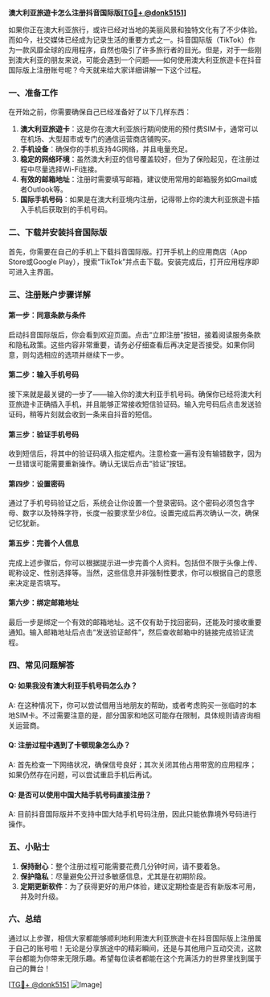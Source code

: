 **澳大利亚旅遊卡怎么注册抖音国际版[[TG💪+ @donk5151](https://t.me/s/donk5151)]**

如果你正在澳大利亚旅行，或许已经对当地的美丽风景和独特文化有了不少体验。而如今，社交媒体已经成为记录生活的重要方式之一。抖音国际版（TikTok）作为一款风靡全球的应用程序，自然也吸引了许多旅行者的目光。但是，对于一些刚到澳大利亚的朋友来说，可能会遇到一个问题——如何使用澳大利亚旅遊卡在抖音国际版上注册账号呢？今天就来给大家详细讲解一下这个过程。

### 一、准备工作

在开始之前，你需要确保自己已经准备好了以下几样东西：

1. **澳大利亚旅遊卡**：这是你在澳大利亚旅行期间使用的预付费SIM卡，通常可以在机场、大型超市或专门的通信运营商店铺购买。
2. **手机设备**：确保你的手机支持4G网络，并且电量充足。
3. **稳定的网络环境**：虽然澳大利亚的信号覆盖较好，但为了保险起见，在注册过程中尽量选择Wi-Fi连接。
4. **有效的邮箱地址**：注册时需要填写邮箱，建议使用常用的邮箱服务如Gmail或者Outlook等。
5. **国际手机号码**：如果是在澳大利亚境内注册，记得带上你的澳大利亚旅遊卡插入手机后获取到的手机号码。

### 二、下载并安装抖音国际版

首先，你需要在自己的手机上下载抖音国际版。打开手机上的应用商店（App Store或Google Play），搜索“TikTok”并点击下载。安装完成后，打开应用程序即可进入主界面。

### 三、注册账户步骤详解

#### 第一步：同意条款与条件

启动抖音国际版后，你会看到欢迎页面。点击“立即注册”按钮，接着阅读服务条款和隐私政策。这些内容非常重要，请务必仔细查看后再决定是否接受。如果你同意，则勾选相应的选项并继续下一步。

#### 第二步：输入手机号码

接下来就是最关键的一步了——输入你的澳大利亚手机号码。确保你已经将澳大利亚旅遊卡正确插入手机，并且能够正常接收短信验证码。输入完号码后点击发送验证码，稍等片刻就会收到一条来自抖音的短信。

#### 第三步：验证手机号码

收到短信后，将其中的验证码填入指定框内。注意检查一遍有没有输错数字，因为一旦错误可能需要重新操作。确认无误后点击“验证”按钮。

#### 第四步：设置密码

通过了手机号码验证之后，系统会让你设置一个登录密码。这个密码必须包含字母、数字以及特殊字符，长度一般要求至少8位。设置完成后再次确认一次，确保记忆犹新。

#### 第五步：完善个人信息

完成上述步骤后，你可以根据提示进一步完善个人资料。包括但不限于头像上传、昵称设定、性别选择等。当然，这些信息并非强制性要求，你可以根据自己的意愿来决定是否填写。

#### 第六步：绑定邮箱地址

最后一步是绑定一个有效的邮箱地址。这不仅有助于找回密码，还能及时接收重要通知。输入邮箱地址后点击“发送验证邮件”，然后查收邮箱中的链接完成验证流程。

### 四、常见问题解答

#### Q: 如果我没有澳大利亚手机号码怎么办？
A: 在这种情况下，你可以尝试借用当地朋友的帮助，或者考虑购买一张临时的本地SIM卡。不过需要注意的是，部分国家和地区可能存在限制，具体规则请咨询相关运营商。

#### Q: 注册过程中遇到了卡顿现象怎么办？
A: 首先检查一下网络状况，确保信号良好；其次关闭其他占用带宽的应用程序；如果仍然存在问题，可以尝试重启手机后再试。

#### Q: 是否可以使用中国大陆手机号码直接注册？
A: 目前抖音国际版并不支持中国大陆手机号码注册，因此只能依靠境外号码进行操作。

### 五、小贴士

1. **保持耐心**：整个注册过程可能需要花费几分钟时间，请不要着急。
2. **保护隐私**：尽量避免公开过多敏感信息，尤其是在初期阶段。
3. **定期更新软件**：为了获得更好的用户体验，建议定期检查是否有新版本可用，并及时升级。

### 六、总结

通过以上步骤，相信大家都能够顺利地利用澳大利亚旅遊卡在抖音国际版上注册属于自己的账号啦！无论是分享旅途中的精彩瞬间，还是与其他用户互动交流，这款平台都能为你带来无限乐趣。希望每位读者都能在这个充满活力的世界里找到属于自己的舞台！

[[TG💪+ @donk5151](https://t.me/s/donk5151) ![Image](https://i.postimg.cc/rwNCRYN7/Snipaste-2025-04-30-17-27-05.png)]
